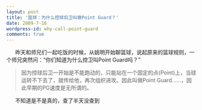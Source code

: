 ```yaml
---
layout: post
title: '篮球：为什么控球后卫叫做Point Guard？'
date: 2009-7-16
wordpress-id: why-call-point-guard
comments: true
---
```

<p>&#160;&#160;&#160;&#160;&#160; 昨天和师兄们一起吃饭的时候，从姚明开始聊篮球，说起原来的篮球规则，一个师兄突然问：“你们知道为什么控卫叫Point Guard吗？”</p>  <blockquote>   <p>因为控球后卫一开始是不能跑动的，只能站在一个固定的点(Point)上，当球运转不下去了，就传给他，再次组织进攻。因此叫做Point Guard……，因此早期的PG速度是无所谓的。</p> </blockquote>  <p>&#160;&#160;&#160;&#160;&#160; 不知道是不是真的，查了半天没查到</p>
